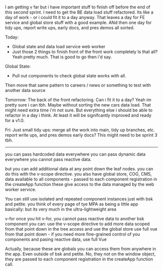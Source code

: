 I am getting v far but i have important stuff to finish off before the end of this second sprint.
I need to get the BE data load stuff refactored. Its like a day of work - or i could fit it to a day anyway. That leaves a day for FE service and global store stuff with a good example. ANd then one day for tidy ups, report write ups, early docs, and pres demos all sorted.

Today: 
- Global state and data load service web worker
- Just those 2 things to finish front of the front work completely
Is that all? Yeah pretty much. That is good to go then i'd say.

Global State:
- Pull out components to check global state works with all.


Then move that same pattern to careers / news or something to test with another data source

Tomorrow:
The back of the front refactoring. 
Can i fit it to a day? Yeah im pretty sure i can tbh. Maybe without sorting the new cars data load. That might need extra time i'm not sure.
But everything else i should be able to refactor in a day i think. At least it will be signifcantly improved and ready for a v1.0.

Fri:
Just small tidy ups: merge all the work into main, tidy up branches, etc.
report write ups,
and pres demos
early docs? This might need to be sprint 3 tbh.


---

you can pass hardcoded data everywhere
you can pass dynamic data everywhere
you cannot pass reactive data.

but you can add additional data at any point down the leaf nodes.
you can do this with the v-scope directive.
you also have global store, COG, CMS, data available to all components - passed to each component registration in the createApp function
these give access to the data managed by the web worker service.

You can still use isolated and repeated component instances just with bsk and petite.
you think of every page of tye MPA as being a little app basically: 
but its very much in the ultra-lightweight area

v-for 
once you hit v-for, you cannot pass reactive data to another bsk component
you can: 
use the v-scope directive to add more data scoped from that point down in the tree
access and use the global store
use full vue from that point down - if you need more fine-grained control of you components and pasing reactive data, use full Vue

Actually, because these are globals you can access them from anywhere in the app. Even outside of bsk and petite.
No, they not on the window object, they are passed to each component registration in the createApp function call. 
